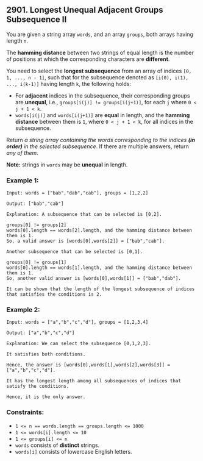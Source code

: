 ## 2901. Longest Unequal Adjacent Groups Subsequence II

You are given a string array ```words```, and an array ```groups```, both arrays having length ```n```.

The **hamming distance** between two strings of equal length is the number of positions at which the corresponding characters are **different**.

You need to select the **longest subsequence** from an array of indices ```[0, 1, ..., n - 1]```, such that for the subsequence denoted as ```[i(0), i(1), ..., i(k-1)]``` having length ```k```, the following holds:

* For **adjacent** indices in the subsequence, their corresponding groups are **unequal**, i.e., ```groups[i(j)] != groups[i(j+1)]```, for each ```j``` where ```0 < j + 1 < k```.
* ```words[i(j)]``` and ```words[i(j+1)]``` are **equal** in length, and the **hamming distance** between them is ```1```, where ```0 < j + 1 < k```, for all indices in the subsequence.

Return *a string array containing the words corresponding to the indices **(in order)** in the selected subsequence*. If there are multiple answers, return *any of them*.

**Note:** strings in ```words``` may be **unequal** in length.


### Example 1:
```
Input: words = ["bab","dab","cab"], groups = [1,2,2]

Output: ["bab","cab"]

Explanation: A subsequence that can be selected is [0,2].

groups[0] != groups[2]
words[0].length == words[2].length, and the hamming distance between them is 1.
So, a valid answer is [words[0],words[2]] = ["bab","cab"].

Another subsequence that can be selected is [0,1].

groups[0] != groups[1]
words[0].length == words[1].length, and the hamming distance between them is 1.
So, another valid answer is [words[0],words[1]] = ["bab","dab"].

It can be shown that the length of the longest subsequence of indices that satisfies the conditions is 2.
```
### Example 2:
```
Input: words = ["a","b","c","d"], groups = [1,2,3,4]

Output: ["a","b","c","d"]

Explanation: We can select the subsequence [0,1,2,3].

It satisfies both conditions.

Hence, the answer is [words[0],words[1],words[2],words[3]] = ["a","b","c","d"].

It has the longest length among all subsequences of indices that satisfy the conditions.

Hence, it is the only answer.
```

### Constraints:

* ```1 <= n == words.length == groups.length <= 1000```
* ```1 <= words[i].length <= 10```
* ```1 <= groups[i] <= n```
* ```words``` consists of **distinct** strings.
* ```words[i]``` consists of lowercase English letters.